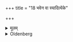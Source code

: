 +++
title = "18 भवेन वा स्यादित्येके"

+++

<details><summary>मूलम्</summary>

भवेन वा स्यादित्येके १८
</details>

<details><summary>Oldenberg</summary>

18. If there is (such water). Or it may be dispensed with, say some (teachers).
</details>
